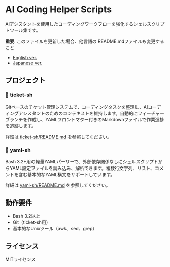 # AI Coding Helper Scripts

AIアシスタントを使用したコーディングワークフローを強化するシェルスクリプトツール集です。

**重要**: このファイルを更新した場合、他言語の README.mdファイルも変更すること

- [English ver.](README.md)
- [Japanese ver.](README.ja.md)

## プロジェクト

### 🎫 ticket-sh
Gitベースのチケット管理システムで、コーディングタスクを整理し、AIコーディングアシスタントのためのコンテキストを維持します。自動的にフィーチャーブランチを作成し、YAMLフロントマター付きのMarkdownファイルで作業進捗を追跡します。

詳細は [ticket-sh/README.md](ticket-sh/README.md) を参照してください。

### 📄 yaml-sh
Bash 3.2+用の軽量YAMLパーサーで、外部依存関係なしにシェルスクリプトからYAML設定ファイルを読み込み、解析できます。複数行文字列、リスト、コメントを含む基本的なYAML構文をサポートしています。

詳細は [yaml-sh/README.md](yaml-sh/README.md) を参照してください。

## 動作要件

- Bash 3.2以上
- Git（ticket-sh用）
- 基本的なUnixツール（awk、sed、grep）

## ライセンス

MITライセンス
